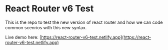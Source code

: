 # React Router v6 Test

This is the repo to test the new version of react router and how we can code common scenrios with this new syntax.

Live demo here: [https://react-router-v6-test.netlify.app](https://react-router-v6-test.netlify.app)
